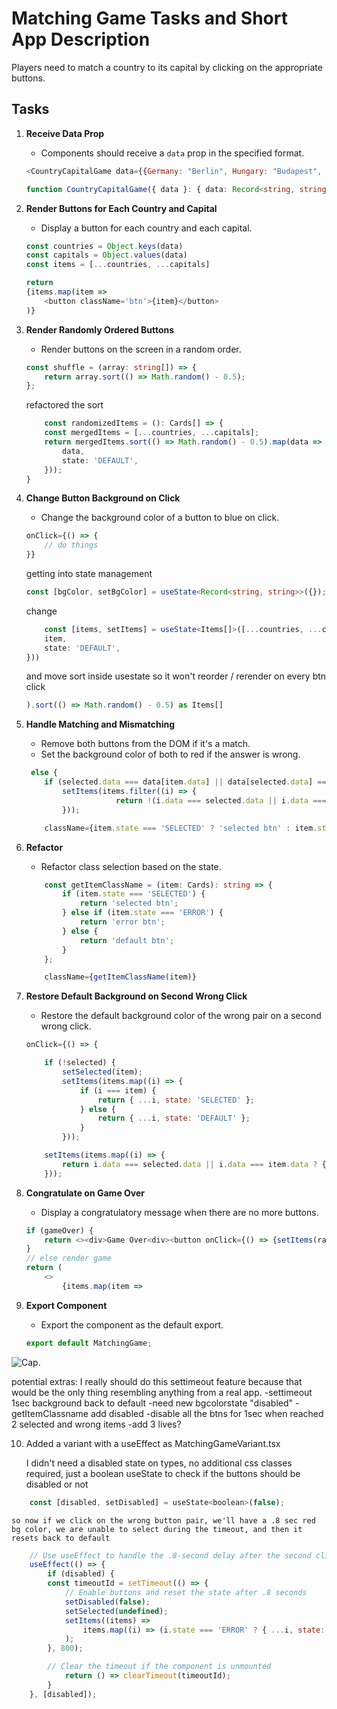 # Matching Game Tasks and Short App Description

Players need to match a country to its capital by clicking on the appropriate buttons.

## Tasks

1. **Receive Data Prop**
   - Components should receive a `data` prop in the specified format.
    ```javascript
    <CountryCapitalGame data={{Germany: "Berlin", Hungary: "Budapest", France: "Paris"}}></CountryCapitalGame>
    ```
    ```typescript
    function CountryCapitalGame({ data }: { data: Record<string, string>}) {  };
    ```

2. **Render Buttons for Each Country and Capital**
   - Display a button for each country and each capital.
    ```javascript
    const countries = Object.keys(data)
    const capitals = Object.values(data)
    const items = [...countries, ...capitals]

    return
    {items.map(item =>
        <button className='btn'>{item}</button>
    )}
    ```

3. **Render Randomly Ordered Buttons**
   - Render buttons on the screen in a random order.
    ```typescript
    const shuffle = (array: string[]) => { 
        return array.sort(() => Math.random() - 0.5); 
    };
    ```
    refactored the sort
    ```typescript
        const randomizedItems = (): Cards[] => {
        const mergedItems = [...countries, ...capitals];
        return mergedItems.sort(() => Math.random() - 0.5).map(data => ({
            data,
            state: 'DEFAULT',
        }));
    }
    ```

4. **Change Button Background on Click**
   - Change the background color of a button to blue on click.
    ```javascript
    onClick={() => {
        // do things
    }}
    ```    
    getting into state management
    ```typescript
    const [bgColor, setBgColor] = useState<Record<string, string>>({});
    ```
    change
    ```typescript
        const [items, setItems] = useState<Items[]>([...countries, ...capitals].map((item) => ({
        item,
        state: 'DEFAULT',
    }))
    ```
    and move sort inside usestate so it won't reorder / rerender on every btn click
    ```javascript
    ).sort(() => Math.random() - 0.5) as Items[]
    ```

5. **Handle Matching and Mismatching**
   - Remove both buttons from the DOM if it's a match.
   - Set the background color of both to red if the answer is wrong.
    ```javascript
     else {
        if (selected.data === data[item.data] || data[selected.data] === item.data) {
            setItems(items.filter((i) => {
                        return !(i.data === selected.data || i.data === item.data)
            }));
    ```

    ```javascript
        className={item.state === 'SELECTED' ? 'selected btn' : item.state === 'ERROR' ? 'error btn' : 'default btn'}>
    ```

6. **Refactor**
   - Refactor class selection based on the state.
    ```typescript
        const getItemClassName = (item: Cards): string => {
            if (item.state === 'SELECTED') {
                return 'selected btn';
            } else if (item.state === 'ERROR') {
                return 'error btn';
            } else {
                return 'default btn';
            }
        };

        className={getItemClassName(item)}
    ```

7. **Restore Default Background on Second Wrong Click**
   - Restore the default background color of the wrong pair on a second wrong click.
    ```javascript
    onClick={() => {

        if (!selected) {
            setSelected(item);
            setItems(items.map((i) => {
                if (i === item) {
                    return { ...i, state: 'SELECTED' };
                } else {
                    return { ...i, state: 'DEFAULT' };
                }
            }));
    ```

    ```javascript
        setItems(items.map((i) => {
            return i.data === selected.data || i.data === item.data ? { ...i, state: 'ERROR' } : i;
        }));
    ```

8. **Congratulate on Game Over**
   - Display a congratulatory message when there are no more buttons.
    ```javascript
    if (gameOver) {
        return <><div>Game Over<div><button onClick={() => {setItems(randomizedItems)}}>Restart</button></div></div></>
    }
    // else render game
    return (
        <>
            {items.map(item =>
    ```

9. **Export Component**
   - Export the component as the default export.
    ```javascript
    export default MatchingGame;
    ```

![Cap.](https://media.tenor.com/9icIB76KxhgAAAAC/captain-america-i-can-do-this-all-day.gif)

potential extras:
I really should do this settimeout feature because that would be the only thing resembling anything from a real app.
    -settimeout 1sec background back to default
    -need new bgcolorstate "disabled"
    -getItemClassname add disabled
    -disable all the btns for 1sec when reached 2 selected and wrong items
    -add 3 lives?

10. Added a variant with a useEffect as MatchingGameVariant.tsx
    
    I didn't need a disabled state on types, no additional css classes required, just a boolean useState to check if the buttons should be disabled or not

```javascript
	const [disabled, setDisabled] = useState<boolean>(false);
```
    so now if we click on the wrong button pair, we'll have a .8 sec red bg color, we are unable to select during the timeout, and then it resets back to default

```javascript
	// Use useEffect to handle the .8-second delay after the second click
	useEffect(() => {
		if (disabled) {
		const timeoutId = setTimeout(() => {
			// Enable buttons and reset the state after .8 seconds
			setDisabled(false);
			setSelected(undefined);
			setItems((items) =>
				items.map((i) => (i.state === 'ERROR' ? { ...i, state: 'DEFAULT' } : i))
			);
		}, 800);

		// Clear the timeout if the component is unmounted
			return () => clearTimeout(timeoutId);
		}
	}, [disabled]);
```